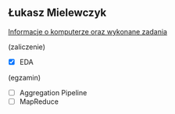 ## Łukasz Mielewczyk

[Informacje o komputerze oraz wykonane zadania](https://romety2.github.io/nosql/)

(zaliczenie)

- [X] EDA

(egzamin)

- [ ] Aggregation Pipeline
- [ ] MapReduce